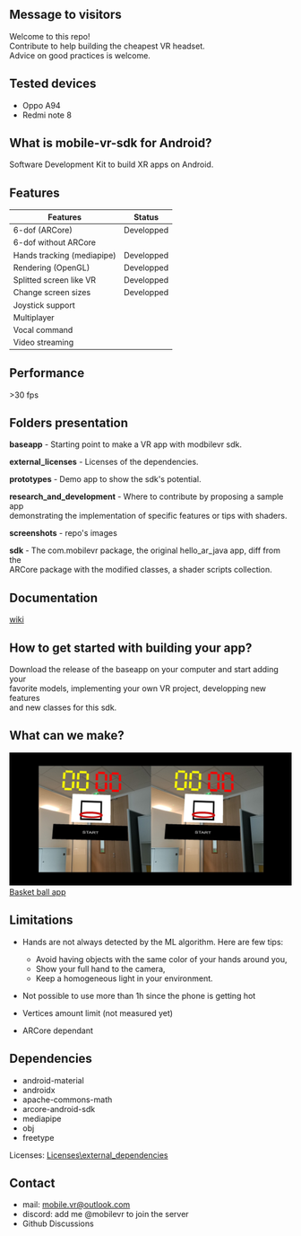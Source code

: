 ## Message to visitors
Welcome to this repo!<br>
Contribute to help building the cheapest VR headset.<br>
Advice on good practices is welcome.

## Tested devices
- Oppo A94
- Redmi note 8

## What is mobile-vr-sdk for Android?
Software Development Kit to build XR apps on Android.<br>

## Features
| Features | Status |
|---|---|
| 6-dof (ARCore)   | Developped  |
| 6-dof without ARCore | |
| Hands tracking (mediapipe) | Developped  |
| Rendering (OpenGL) | Developped |
| Splitted screen like VR | Developped |
| Change screen sizes | Developped |
| Joystick support | |
| Multiplayer | |
| Vocal command | |
| Video streaming | |

## Performance
\>30 fps

## Folders presentation
**baseapp** - Starting point to make a VR app with modbilevr sdk.<br>

**external_licenses** - Licenses of the dependencies.<br>

**prototypes** - Demo app to show the sdk's potential.<br>

**research_and_development** - Where to contribute by proposing a sample app<br>
demonstrating the implementation of specific features or tips with shaders.<br>

**screenshots** - repo's images<br>

**sdk** - The com.mobilevr package, the original hello_ar_java app, diff from the<br>
ARCore package with the modified classes, a shader scripts collection.

## Documentation
[wiki](https://github.com/mobile-vr/mobile-vr-sdk/wiki)

## How to get started with building your app?
Download the release of the baseapp on your computer and start adding your<br>
favorite models, implementing your own VR project, developping new features<br>
and new classes for this sdk.

## What can we make?
![screenshot](/screenshots/basket_ball_game_screenshot.jpg)
[Basket ball app](prototypes/basket_ball_game)

## Limitations
- Hands are not always detected by the ML algorithm. Here are few tips:
  - Avoid having objects with the same color of your hands around you,
  - Show your full hand to the camera,
  - Keep a homogeneous light in your environment.

- Not possible to use more than 1h since the phone is getting hot
- Vertices amount limit (not measured yet)
- ARCore dependant

## Dependencies
- android-material
- androidx
- apache-commons-math
- arcore-android-sdk
- mediapipe
- obj
- freetype

Licenses: [Licenses\external_dependencies](external_licenses)

## Contact
- mail: mobile.vr@outlook.com
- discord: add me @mobilevr to join the server
- Github Discussions
